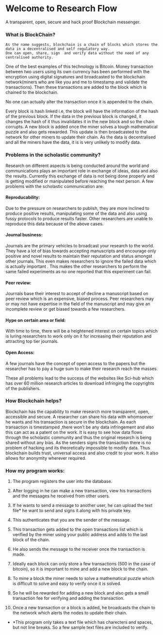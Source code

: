 # Welcome to Research Flow

A transparent, open, secure and hack proof Blockchain messenger.


### What is BlockChain?
```
As the name suggests, blockchain is a chain of blocks which stores the data in a decentralised and self regulatory way.
One can open, share, sign  and verify data without the need of any centralised authority.
```

One of the best examples of this technology is Bitcoin.
Money transaction between two users using its own currency has been performed with the encryption using digital signatures and broadcasted to the blockchain network(miners who are like you and me to timestamp and validate the transactions).
Then these transactions are added to the block which is chained to the blockchain.

No one can actually alter the transaction once it is appended to the chain.

Every block is hash linked i.e, the block will have the information of the hash of the previous block.
If the data in the previous block is changed, it changes the hash of it thus invalidates it in the new block and so the chain corrupts.
A new block is added once the miner solves a tough mathematical puzzle and also gets rewarded.
This update is then broadcasted to the network for other miners to update their chain.
As the data is decentralised and all the miners have the data, it is is very unlikely to modify data.


### Problems in the scholastic community?

Research on different aspects is being conducted around the world and communications plays an important role in exchange of ideas, data and also the results.
Currently this exchange of data is not being done properly and is getting modified or manipulated before reaching the next person.
A few problems with the scholastic communication are:

#### Reproducability:
Due to the pressure on researchers to publish, they are more inclined to produce positive results, manipulating some of the data and also using fussy protocols to produce results faster.
Other researchers are unable to reproduce this data because of the above cases.

#### Journal business:
Journals are the primary vehicles to broadcast your research to the world.
They have a lot of bias towards accepting manuscripts and encourage only positive and novel results to maintain their reputation and status amongst other journals.
This even makes researchers to ignore the failed data which is actually important .
This makes the other researchers to perform the same failed experiments as no one reported that this experiment can fail.

#### Peer review:
Journals base their interest to accept of decline a manuscript based on peer review which is an expensive, biased process.
Peer researchers may or may not have expertise in the field of the manuscript and may give an incomplete review or get biased towards a few researchers.

#### Hype on certain area or field:
With time to time, there will be a heightened interest on certain topics which is luring researchers to work only on it for increasing their reputation and attracting top tier journals.

#### Open Access:
A few journals have the concept of open access to the papers but the researcher has to pay a huge sum to make their research reach the masses.

These all problems lead to the success of the websites like Sci-hub which has over 60 million research articles to download infringing the copyrights of the publishers.


### How Blockchain helps?

Blockchain has the capability to make research more transparent, open, accessible and secure.
A researcher can share his data with whomsoever he wants and his transaction is secure in the blockchain.
As each transaction is timestamped ,there won’t be any data infringement and also this can act as a patent on the work.
It is  easy to see how data flows through the scholastic community and thus the original research is being shared without any bias.
As the senders signs the transaction there is no problem of hacking and its theoretically impossible to modify data.
Thus blockchain builds trust, universal access and also credit to your work.
It also allows for anonymity wherever required.


### How my program works:
1.	The program registers the user into the database.

2.	After logging in he can make a new transaction, view his transactions and the messages he received from other users.
3.	If he wants to send a message to another user, he can upload the text file* he want to send and signs it along with his private key.
4.	This authenticates that you are the sender of the message.
5.	This transaction gets added to the open transactions list which is verified by the miner using your public address and adds to the last block of the chain.
6.	He also sends the message to the receiver once the transaction is made.
7.	Ideally each block can only store a few transactions (500 in the case of bitcoin), so it is important to mine and add a new block to the chain.
8.	To mine a block the miner needs to solve a mathematical puzzle which is difficult to solve and easy to verify once it is solved.
9.	So he will be rewarded for adding a new block and also gets a small transaction fee for verifying and adding the transaction.
10.	Once a new transaction or a block is added, he broadcasts the chain to the network which alerts the nodes to update their chain.


* *This program only takes a text file which has charecters and spaces, but not line breaks.
So a few sample text files are included to verify.
